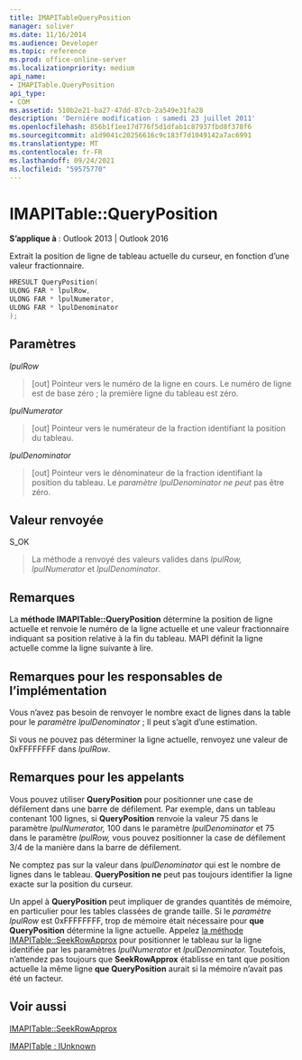 ```yaml
---
title: IMAPITableQueryPosition
manager: soliver
ms.date: 11/16/2014
ms.audience: Developer
ms.topic: reference
ms.prod: office-online-server
ms.localizationpriority: medium
api_name:
- IMAPITable.QueryPosition
api_type:
- COM
ms.assetid: 510b2e21-ba27-47dd-87cb-2a549e31fa28
description: 'Derniére modification : samedi 23 juillet 2011'
ms.openlocfilehash: 856b1f1ee17d776f5d1dfab1c87937fbd8f378f6
ms.sourcegitcommit: a1d9041c20256616c9c183f7d1049142a7ac6991
ms.translationtype: MT
ms.contentlocale: fr-FR
ms.lasthandoff: 09/24/2021
ms.locfileid: "59575770"
---
```

# <a name="imapitablequeryposition"></a>IMAPITable::QueryPosition

  
  
**S’applique à** : Outlook 2013 | Outlook 2016 
  
Extrait la position de ligne de tableau actuelle du curseur, en fonction d’une valeur fractionnaire.
  
```cpp
HRESULT QueryPosition(
ULONG FAR * lpulRow,
ULONG FAR * lpulNumerator,
ULONG FAR * lpulDenominator
);
```

## <a name="parameters"></a>Paramètres

 _lpulRow_
  
> [out] Pointeur vers le numéro de la ligne en cours. Le numéro de ligne est de base zéro ; la première ligne du tableau est zéro. 
    
 _lpulNumerator_
  
> [out] Pointeur vers le numérateur de la fraction identifiant la position du tableau.
    
 _lpulDenominator_
  
> [out] Pointeur vers le dénominateur de la fraction identifiant la position du tableau. Le  _paramètre lpulDenominator ne peut_ pas être zéro. 
    
## <a name="return-value"></a>Valeur renvoyée

S_OK 
  
> La méthode a renvoyé des valeurs valides dans  _lpulRow,_  _lpulNumerator_ et  _lpulDenominator_.
    
## <a name="remarks"></a>Remarques

La **méthode IMAPITable::QueryPosition** détermine la position de ligne actuelle et renvoie le numéro de la ligne actuelle et une valeur fractionnaire indiquant sa position relative à la fin du tableau. MAPI définit la ligne actuelle comme la ligne suivante à lire. 
  
## <a name="notes-to-implementers"></a>Remarques pour les responsables de l’implémentation

Vous n’avez pas besoin de renvoyer le nombre exact de lignes dans la table pour le  _paramètre lpulDenominator_ ; Il peut s’agit d’une estimation. 
  
Si vous ne pouvez pas déterminer la ligne actuelle, renvoyez une valeur de 0xFFFFFFFF dans  _lpulRow_.
  
## <a name="notes-to-callers"></a>Remarques pour les appelants

Vous pouvez utiliser **QueryPosition** pour positionner une case de défilement dans une barre de défilement. Par exemple, dans un tableau contenant 100 lignes, si **QueryPosition** renvoie la valeur 75 dans le paramètre  _lpulNumerator,_ 100 dans le paramètre  _lpulDenominator_ et 75 dans le paramètre  _lpulRow,_ vous pouvez positionner la case de défilement 3/4 de la manière dans la barre de défilement. 
  
Ne comptez pas sur la valeur dans  _lpulDenominator_ qui est le nombre de lignes dans le tableau. **QueryPosition ne** peut pas toujours identifier la ligne exacte sur la position du curseur. 
  
Un appel à **QueryPosition** peut impliquer de grandes quantités de mémoire, en particulier pour les tables classées de grande taille. Si le  _paramètre lpulRow_ est 0xFFFFFFFF, trop de mémoire était nécessaire pour **que QueryPosition** détermine la ligne actuelle. Appelez [la méthode IMAPITable::SeekRowApprox](imapitable-seekrowapprox.md) pour positionner le tableau sur la ligne identifiée par les paramètres _lpulNumerator_ et _lpulDenominator._ Toutefois, n’attendez pas toujours que **SeekRowApprox** établisse en tant que position actuelle la même ligne **que QueryPosition** aurait si la mémoire n’avait pas été un facteur. 
  
## <a name="see-also"></a>Voir aussi



[IMAPITable::SeekRowApprox](imapitable-seekrowapprox.md)
  
[IMAPITable : IUnknown](imapitableiunknown.md)

